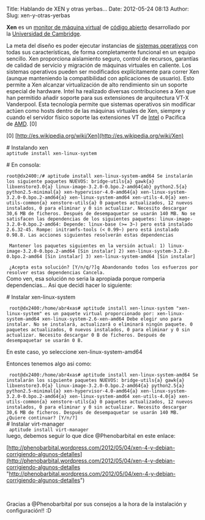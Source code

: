 Title: Hablando de XEN y otras yerbas...
Date: 2012-05-24 08:13
Author:  
Slug: xen-y-otras-yerbas

**Xen** es un [monitor de máquina
virtual](http://es.wikipedia.org/wiki/Monitor_de_m%C3%A1quina_virtual "Monitor de máquina virtual") de [código
abierto](http://es.wikipedia.org/wiki/C%C3%B3digo_abierto "Código abierto") desarrollado
por la [Universidad de
Cambridge](http://es.wikipedia.org/wiki/Universidad_de_Cambridge "Universidad de Cambridge").

La meta del diseño es poder ejecutar instancias de [sistemas
operativos](http://es.wikipedia.org/wiki/Sistema_Operativo "Sistema Operativo") con
todas sus características, de forma completamente funcional en un equipo
sencillo. Xen proporciona aislamiento seguro, control de recursos,
garantías de calidad de servicio y migración de máquinas virtuales en
caliente. Los sistemas operativos pueden ser modificados explícitamente
para correr Xen (aunque manteniendo la compatibilidad con aplicaciones
de usuario). Esto permite a Xen alcanzar virtualización de alto
rendimiento sin un soporte especial de hardware. Intel ha realizado
diversas contribuciones a Xen que han permitido añadir soporte para sus
extensiones de arquitectura VT-X Vanderpool. Esta tecnología permite que
sistemas operativos sin modificar actúen como hosts dentro de las
máquinas virtuales de Xen, siempre y cuando el servidor físico soporte
las extensiones VT
de [Intel](http://es.wikipedia.org/wiki/Intel "Intel") o Pacifica
de [AMD](http://es.wikipedia.org/wiki/AMD "AMD"). [0]

[0] [http://es.wikipedia.org/wiki/Xen](http://es.wikipedia.org/wiki/Xen)

<!--more-->

\# Instalando xen  
`aptitude install xen-linux-system`

\# En consola:  

`root@dx2400:/# aptitude install xen-linux-system-amd64 Se instalarán los siguiente paquetes NUEVOS: bridge-utils{a} gawk{a} libxenstore3.0{a} linux-image-3.2.0-0.bpo.2-amd64{ab} python2.5{a} python2.5-minimal{a} xen-hypervisor-4.0-amd64{a} xen-linux-system-3.2.0-0.bpo.2-amd64{a} xen-linux-system-amd64 xen-utils-4.0{a} xen-utils-common{a} xenstore-utils{a} 0 paquetes actualizados, 12 nuevos instalados, 0 para eliminar y 0 sin actualizar. Necesito descargar 30,6 MB de ficheros. Después de desempaquetar se usarán 140 MB. No se satisfacen las dependencias de los siguientes paquetes: linux-image-3.2.0-0.bpo.2-amd64: Depende: linux-base (>= 3~) pero está instalado 2.6.32-45. Rompe: initramfs-tools (< 0.99~) pero está instalado 0.98.8. Las acciones siguientes resolverán estas dependencias`  

` Mantener los paquetes siguientes en la versión actual: 1) linux-image-3.2.0-0.bpo.2-amd64 [Sin instalar] 2) xen-linux-system-3.2.0-0.bpo.2-amd64 [Sin instalar] 3) xen-linux-system-amd64 [Sin instalar]`  

` ¿Acepta esta solución? [Y/n/q/?]q Abandonando todos los esfuerzos por resolver estas dependencias Cancela.`  
Como ven, esa solución no seria la apropiada porque romperia
dependencias... Asi que decidi hacer lo siguiente:

\# Instalar xen-linux-system  

` root@dx2400:/home/abr4xas# aptitude install xen-linux-system "xen-linux-system" es un paquete virtual proporcionado por: xen-linux-system-amd64 xen-linux-system-2.6-xen-amd64 Debe elegir uno para instalar. No se instalará, actualizará o eliminará ningún paquete. 0 paquetes actualizados, 0 nuevos instalados, 0 para eliminar y 0 sin actualizar. Necesito descargar 0 B de ficheros. Después de desempaquetar se usarán 0 B.`

En este caso, yo seleccione xen-linux-system-amd64

Entonces tenemos algo asi como:  

` root@dx2400:/home/abr4xas# aptitude install xen-linux-system-amd64 Se instalarán los siguiente paquetes NUEVOS: bridge-utils{a} gawk{a} libxenstore3.0{a} linux-image-3.2.0-0.bpo.2-amd64{a} python2.5{a} python2.5-minimal{a} xen-hypervisor-4.0-amd64{a} xen-linux-system-3.2.0-0.bpo.2-amd64{a} xen-linux-system-amd64 xen-utils-4.0{a} xen-utils-common{a} xenstore-utils{a} 0 paquetes actualizados, 12 nuevos instalados, 0 para eliminar y 0 sin actualizar. Necesito descargar 30,6 MB de ficheros. Después de desempaquetar se usarán 140 MB. ¿Quiere continuar? [Y/n/?]`  
\# Instalar virt-manager  
` aptitude install virt-manager`  
luego, debemos seguir lo que dice @Phenobarbital en este enlace:  

[http://phenobarbital.wordpress.com/2012/05/04/xen-4-y-debian-corrigiendo-algunos-detalles](http://phenobarbital.wordpress.com/2012/05/04/xen-4-y-debian-corrigiendo-algunos-detalles "http://phenobarbital.wordpress.com/2012/05/04/xen-4-y-debian-corrigiendo-algunos-detalles")

 

Gracias a @Phenobarbital por sus consejos a la hora de la instalación y
configuración!! :D
